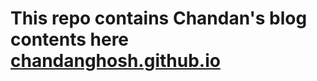 # This repo contains Chandan's blog contents here [chandanghosh.github.io](https://chandanghosh.github.io)
